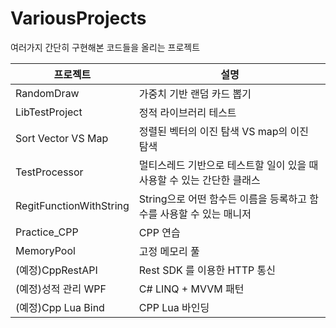 # VariousProjects

여러가지 간단히 구현해본 코드들을 올리는 프로젝트

| 프로젝트           | 설명                                                                   |
| ------------------ | ---------------------------------------------------------------------- |
| RandomDraw         | 가중치 기반 랜덤 카드 뽑기                                             |
| LibTestProject     | 정적 라이브러리 테스트                                                 |
| Sort Vector VS Map | 정렬된 벡터의 이진 탐색 VS map의 이진 탐색                             |
| TestProcessor      | 멀티스레드 기반으로 테스트할 일이 있을 때 사용할 수 있는 간단한 클래스 |
| RegitFunctionWithString      | String으로 어떤 함수든 이름을 등록하고 함수를 사용할 수 있는 매니저 |
| Practice_CPP      | CPP 연습 |
| MemoryPool        | 고정 메모리 풀 |
| (예정)CppRestAPI        | Rest SDK 를 이용한 HTTP 통신 |
| (예정)성적 관리 WPF      | C# LINQ + MVVM 패턴  |
| (예정)Cpp Lua Bind      | CPP Lua 바인딩  |
